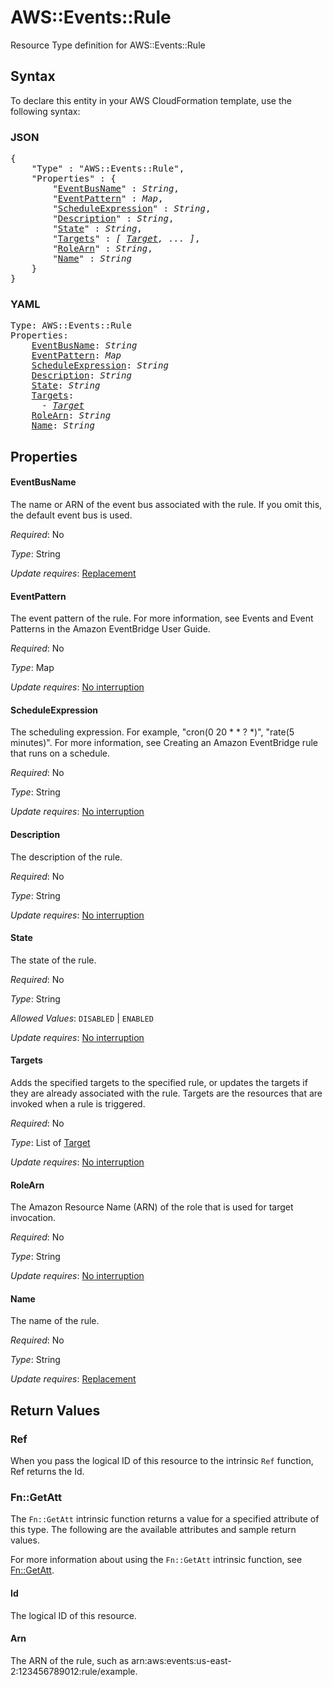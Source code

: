 # AWS::Events::Rule

Resource Type definition for AWS::Events::Rule

## Syntax

To declare this entity in your AWS CloudFormation template, use the following syntax:

### JSON

<pre>
{
    "Type" : "AWS::Events::Rule",
    "Properties" : {
        "<a href="#eventbusname" title="EventBusName">EventBusName</a>" : <i>String</i>,
        "<a href="#eventpattern" title="EventPattern">EventPattern</a>" : <i>Map</i>,
        "<a href="#scheduleexpression" title="ScheduleExpression">ScheduleExpression</a>" : <i>String</i>,
        "<a href="#description" title="Description">Description</a>" : <i>String</i>,
        "<a href="#state" title="State">State</a>" : <i>String</i>,
        "<a href="#targets" title="Targets">Targets</a>" : <i>[ <a href="target.md">Target</a>, ... ]</i>,
        "<a href="#rolearn" title="RoleArn">RoleArn</a>" : <i>String</i>,
        "<a href="#name" title="Name">Name</a>" : <i>String</i>
    }
}
</pre>

### YAML

<pre>
Type: AWS::Events::Rule
Properties:
    <a href="#eventbusname" title="EventBusName">EventBusName</a>: <i>String</i>
    <a href="#eventpattern" title="EventPattern">EventPattern</a>: <i>Map</i>
    <a href="#scheduleexpression" title="ScheduleExpression">ScheduleExpression</a>: <i>String</i>
    <a href="#description" title="Description">Description</a>: <i>String</i>
    <a href="#state" title="State">State</a>: <i>String</i>
    <a href="#targets" title="Targets">Targets</a>: <i>
      - <a href="target.md">Target</a></i>
    <a href="#rolearn" title="RoleArn">RoleArn</a>: <i>String</i>
    <a href="#name" title="Name">Name</a>: <i>String</i>
</pre>

## Properties

#### EventBusName

The name or ARN of the event bus associated with the rule. If you omit this, the default event bus is used.

_Required_: No

_Type_: String

_Update requires_: [Replacement](https://docs.aws.amazon.com/AWSCloudFormation/latest/UserGuide/using-cfn-updating-stacks-update-behaviors.html#update-replacement)

#### EventPattern

The event pattern of the rule. For more information, see Events and Event Patterns in the Amazon EventBridge User Guide.

_Required_: No

_Type_: Map

_Update requires_: [No interruption](https://docs.aws.amazon.com/AWSCloudFormation/latest/UserGuide/using-cfn-updating-stacks-update-behaviors.html#update-no-interrupt)

#### ScheduleExpression

The scheduling expression. For example, "cron(0 20 * * ? *)", "rate(5 minutes)". For more information, see Creating an Amazon EventBridge rule that runs on a schedule.

_Required_: No

_Type_: String

_Update requires_: [No interruption](https://docs.aws.amazon.com/AWSCloudFormation/latest/UserGuide/using-cfn-updating-stacks-update-behaviors.html#update-no-interrupt)

#### Description

The description of the rule.

_Required_: No

_Type_: String

_Update requires_: [No interruption](https://docs.aws.amazon.com/AWSCloudFormation/latest/UserGuide/using-cfn-updating-stacks-update-behaviors.html#update-no-interrupt)

#### State

The state of the rule.

_Required_: No

_Type_: String

_Allowed Values_: <code>DISABLED</code> | <code>ENABLED</code>

_Update requires_: [No interruption](https://docs.aws.amazon.com/AWSCloudFormation/latest/UserGuide/using-cfn-updating-stacks-update-behaviors.html#update-no-interrupt)

#### Targets

Adds the specified targets to the specified rule, or updates the targets if they are already associated with the rule.
Targets are the resources that are invoked when a rule is triggered.

_Required_: No

_Type_: List of <a href="target.md">Target</a>

_Update requires_: [No interruption](https://docs.aws.amazon.com/AWSCloudFormation/latest/UserGuide/using-cfn-updating-stacks-update-behaviors.html#update-no-interrupt)

#### RoleArn

The Amazon Resource Name (ARN) of the role that is used for target invocation.

_Required_: No

_Type_: String

_Update requires_: [No interruption](https://docs.aws.amazon.com/AWSCloudFormation/latest/UserGuide/using-cfn-updating-stacks-update-behaviors.html#update-no-interrupt)

#### Name

The name of the rule.

_Required_: No

_Type_: String

_Update requires_: [Replacement](https://docs.aws.amazon.com/AWSCloudFormation/latest/UserGuide/using-cfn-updating-stacks-update-behaviors.html#update-replacement)

## Return Values

### Ref

When you pass the logical ID of this resource to the intrinsic `Ref` function, Ref returns the Id.

### Fn::GetAtt

The `Fn::GetAtt` intrinsic function returns a value for a specified attribute of this type. The following are the available attributes and sample return values.

For more information about using the `Fn::GetAtt` intrinsic function, see [Fn::GetAtt](https://docs.aws.amazon.com/AWSCloudFormation/latest/UserGuide/intrinsic-function-reference-getatt.html).

#### Id

The logical ID of this resource.

#### Arn

The ARN of the rule, such as arn:aws:events:us-east-2:123456789012:rule/example.

